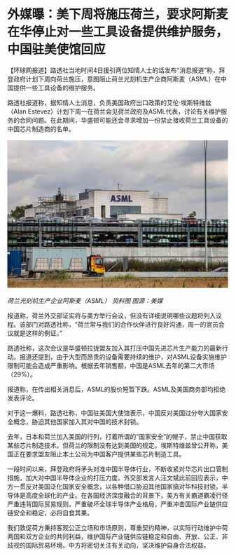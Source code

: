 # 外媒曝：美下周将施压荷兰，要求阿斯麦在华停止对一些工具设备提供维护服务，中国驻美使馆回应

【环球网报道】路透社当地时间4日援引两位知情人士的话发布“消息报道”称，拜登政府计划下周向荷兰施压，意图阻止荷兰光刻机生产企商阿斯麦（ASML）在中国提供一些工具设备的维护服务。

路透社报道称，据知情人士消息，负责美国政府出口政策的艾伦·埃斯特维兹（Alan
Estevez）计划下周一在荷兰会见荷兰政府及ASML代表，讨论有关维护服务的合同问题。在此期间，华盛顿可能还会寻求增加一份禁止接收荷兰工具设备的中国芯片制造商的名单。

![a1bf45032831dff773038123bde0bd84.jpg](https://raw.githubusercontent.com/qqhsx/qqnews_image/main/2024/04/05/外媒曝：美下周将施压荷兰，要求阿斯麦在华停止对一些工具设备提供维护服务，中国驻美使馆回应/a1bf45032831dff773038123bde0bd84.jpg)

 _荷兰光刻机生产企业阿斯麦（ASML） 资料图 图源：美媒_

报道称，荷兰外交部证实将与美方举行会议，但没有详细说明哪些议题将列入议程。该部门对路透社称，“荷兰常与我们的合作伙伴进行良好沟通，周一的官员会议就是这样的例证。”

路透社称，这次会议是华盛顿拉拢盟友加入其打压中国先进芯片生产能力的最新行动。报道还提到，由于大型而昂贵的设备需要持续的维护，对ASML设备实施维护限制可能会造成严重影响。根据去年销售额，中国是ASML去年的第二大市场（29%）。

报道称，在传出相关消息后，ASML的股价短暂下跌。ASML及美国商务部均拒绝发表评论。

对于这一爆料，路透社称，中国驻美国大使馆表示，中国反对美国过分夸大国家安全概念，胁迫其他国家加入其对中国的技术封锁。

去年，日本和荷兰加入美国的行列，打着所谓的“国家安全”的幌子，禁止中国获取某些芯片制造技术。但荷兰的限制没有达到美国的规定。埃斯特维兹曾公开称，美国正在要求盟友阻止本土公司为中国客户提供某些芯片制造工具。

一段时间以来，拜登政府将矛头对准中国半导体行业，不断收紧对华芯片出口管制措施，加大对中国半导体企业的打压力度。外交部发言人汪文斌此前回应表示，中方一贯反对美国泛化国家安全概念，以各种借口胁迫其他国家搞对华科技封锁。半导体是高度全球化的产业。在各国经济深度融合的背景下，美方有关霸道霸凌行径严重违背国际贸易规则，严重破坏全球半导体产业格局，严重冲击国际产业链供应链安全和稳定，必将自食其果。

我们敦促荷方秉持客观公正立场和市场原则，尊重契约精神，以实际行动维护中荷两国和双方企业的共同利益，维护国际产业链供应链稳定和自由、开放、公正、非歧视的国际贸易环境。中方将密切关注有关动向，坚决维护自身合法权益。

